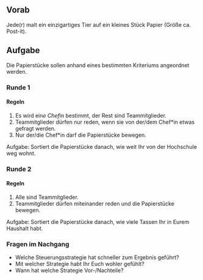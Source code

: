 ## Vorab

Jede(r) malt ein einzigartiges Tier auf ein kleines Stück Papier (Größe ca. Post-it).

## Aufgabe

Die Papierstücke sollen anhand eines bestimmten Kriteriums angeordnet werden.

### Runde 1

#### Regeln

1. Es wird ein*e Chef*in bestimmt, der Rest sind Teammitglieder.
1. Teammitglieder dürfen nur reden, wenn sie von der/dem Chef\*in etwas gefragt werden.
1. Nur der/die Chef\*in darf die Papierstücke bewegen.

Aufgabe: Sortiert die Papierstücke danach, wie weit Ihr von der Hochschule weg wohnt.

### Runde 2

#### Regeln

1. Alle sind Teammitglieder.
1. Teammitglieder dürfen miteinander reden und die Papierstücke bewegen.

Aufgabe: Sortiert die Papierstücke danach, wie viele Tassen Ihr in Eurem Haushalt habt.

### Fragen im Nachgang

- Welche Steuerungsstrategie hat schneller zum Ergebnis geführt?
- Mit welcher Strategie habt Ihr Euch wohler gefühlt?
- Wann hat welche Strategie Vor-/Nachteile?
